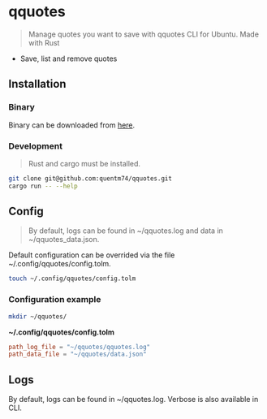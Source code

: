 # qquotes

> Manage quotes you want to save with qquotes CLI for Ubuntu. Made with Rust

- Save, list and remove quotes

## Installation

### Binary
Binary can be downloaded from [here](https://github.com/quentm74/qquotes/releases).

### Development 

> Rust and cargo must be installed.

```sh
git clone git@github.com:quentm74/qquotes.git
cargo run -- --help
```

## Config

> By default, logs can be found in ~/qquotes.log and data in ~/qquotes_data.json.

Default configuration can be overrided via the file ~/.config/qquotes/config.tolm.

```sh
touch ~/.config/qquotes/config.tolm
```

### Configuration example

```sh
mkdir ~/qquotes/
```

**~/.config/qquotes/config.tolm**
```toml
path_log_file = "~/qquotes/qquotes.log"
path_data_file = "~/qquotes/data.json"
```

## Logs
By default, logs can be found in ~/qquotes.log. Verbose is also available in CLI.